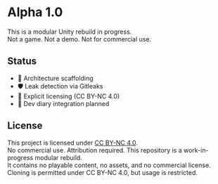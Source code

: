 # Alpha 1.0

This is a modular Unity rebuild in progress.  
Not a game. Not a demo. Not for commercial use.

## Status
- 🔧 Architecture scaffolding
- 🛡️ Leak detection via Gitleaks
- 📜 Explicit licensing (CC BY-NC 4.0)
- 🧠 Dev diary integration planned

## License
This project is licensed under [CC BY-NC 4.0](https://creativecommons.org/licenses/by-nc/4.0/).  
No commercial use. Attribution required.
This repository is a work-in-progress modular rebuild.  
It contains no playable content, no assets, and no commercial license.  
Cloning is permitted under CC BY-NC 4.0, but usage is restricted.

